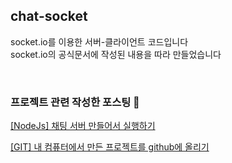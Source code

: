 ## chat-socket

socket.io를 이용한 서버-클라이언트 코드입니다  
socket.io의 공식문서에 작성된 내용을 따라 만들었습니다

</br>

### 프로젝트 관련 작성한 포스팅 :pencil:

[[NodeJs] 채팅 서버 만들어서 실행하기](https://stirringdev.tistory.com/50)

[[GIT] 내 컴퓨터에서 만든 프로젝트를 github에 올리기](https://stirringdev.tistory.com/51)
